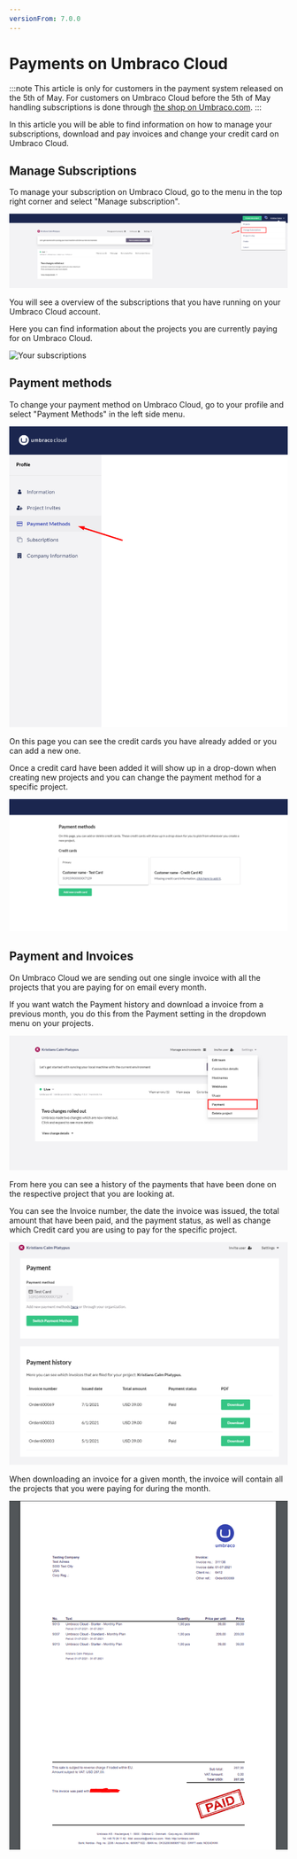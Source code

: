 ```yaml
---
versionFrom: 7.0.0
---
```

# Payments on Umbraco Cloud

:::note
This article is only for customers in the payment system released on the 5th of May.
For  customers on Umbraco Cloud before the 5th of May handling subscriptions is done through [the shop on Umbraco.com](https://shop.umbraco.com/profile/sign-in?returnURL=%2fprofile).
:::

In this article you will be able to find information on how to manage your subscriptions, download and pay invoices and change your credit card on Umbraco Cloud.

## Manage Subscriptions
 
To manage your subscription on Umbraco Cloud, go to the menu in the top right corner and select "Manage subscription".

![manage subscriptions](images/manage-subscriptions-new.png)

You will see a overview of the subscriptions that you have running on your Umbraco Cloud account.

Here you can find information about the projects you are currently paying for on Umbraco Cloud.

![Your subscriptions](Manage-Subscriptions/images/subscriptions.png)

## Payment methods

To change your payment method on Umbraco Cloud, go to your profile and select "Payment Methods" in the left side menu.

![Select Payment Methods](images/select_payment.png)

On this page you can see the credit cards you have already added or you can add a new one.

Once a credit card have been added it will show up in a drop-down when creating new projects and you can change the payment method for a specific project.

![Select Payment Methods](images/Payment_methods.png)

## Payment and Invoices

On Umbraco Cloud we are sending out one single invoice with all the projects that you are paying for on email every month.

If you want watch the Payment history and download a invoice from a previous month, you do this from the Payment setting in the dropdown menu on your projects.

![Payment setting](images/payment-settings.png)

From here you can see a history of the payments that have been done on the respective project that you are looking at.

You can see the Invoice number, the date the invoice was issued, the total amount that have been paid, and the payment status, as well as change which Credit card you are using to pay for the specific project.

![payment history](images/payment-history.png)

When downloading an invoice for a given month, the invoice will contain all the projects that you were paying for during the month. 

![Invoice for projects](images/invoice.png)
